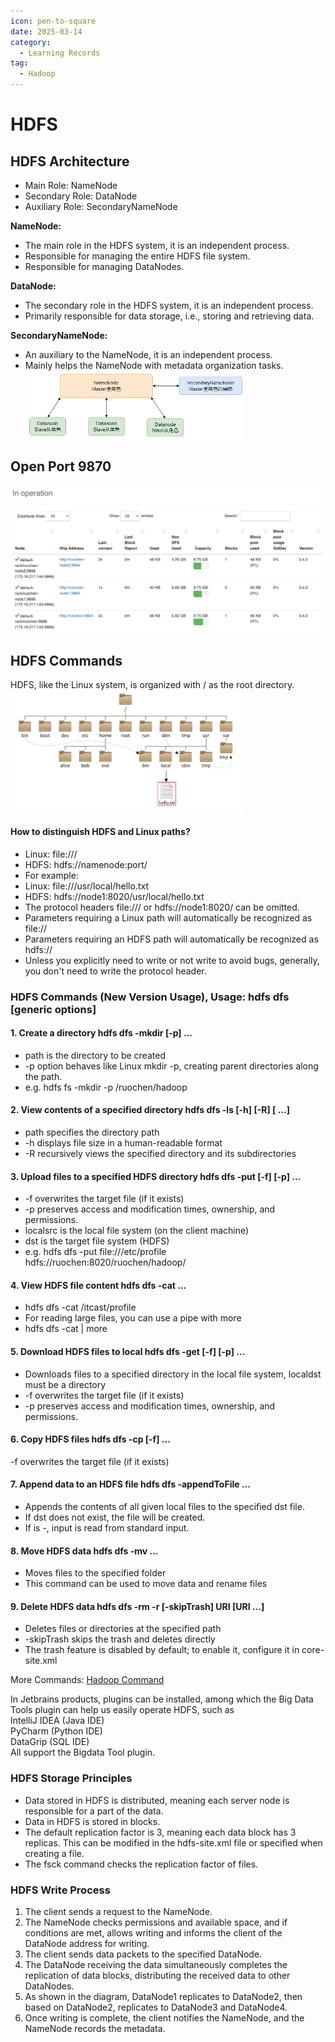```yaml
---
icon: pen-to-square
date: 2025-03-14
category:
  - Learning Records
tag:
  - Hadoop
---
```

# HDFS

## HDFS Architecture
- Main Role: NameNode  
- Secondary Role: DataNode  
- Auxiliary Role: SecondaryNameNode  

**NameNode:**  
- The main role in the HDFS system, it is an independent process.  
- Responsible for managing the entire HDFS file system.  
- Responsible for managing DataNodes.  

**DataNode:**  
- The secondary role in the HDFS system, it is an independent process.  
- Primarily responsible for data storage, i.e., storing and retrieving data.  

**SecondaryNameNode:**  
- An auxiliary to the NameNode, it is an independent process.  
- Mainly helps the NameNode with metadata organization tasks.  
![HDFS Architecture](HDFS-Architecture.png)

## Open Port 9870  
![HDFS Cluster](HDFS-Cluster.png)

## HDFS Commands
HDFS, like the Linux system, is organized with / as the root directory.  
![HDFS File System](HDFS-File-System.png)

#### How to distinguish HDFS and Linux paths?  
- Linux: file:///  
- HDFS: hdfs://namenode:port/  
- For example:  
- Linux: file:///usr/local/hello.txt  
- HDFS: hdfs://node1:8020/usr/local/hello.txt  
- The protocol headers file:/// or hdfs://node1:8020/ can be omitted.  
- Parameters requiring a Linux path will automatically be recognized as file://  
- Parameters requiring an HDFS path will automatically be recognized as hdfs://  
- Unless you explicitly need to write or not write to avoid bugs, generally, you don't need to write the protocol header.

### HDFS Commands (New Version Usage), Usage: hdfs dfs [generic options]
#### 1. Create a directory hdfs dfs -mkdir [-p] <path> ...
- path is the directory to be created  
-  -p option behaves like Linux mkdir -p, creating parent directories along the path.  
- e.g. hdfs fs -mkdir -p /ruochen/hadoop

#### 2. View contents of a specified directory hdfs dfs -ls [-h] [-R] [<path> ...] 
- path specifies the directory path  
-   -h displays file size in a human-readable format  
-   -R recursively views the specified directory and its subdirectories  

#### 3. Upload files to a specified HDFS directory hdfs dfs -put [-f] [-p] <localsrc> ... <dst>
- -f overwrites the target file (if it exists)  
-   -p preserves access and modification times, ownership, and permissions.  
-   localsrc is the local file system (on the client machine)  
-   dst is the target file system (HDFS)  
- e.g. hdfs dfs -put file:///etc/profile hdfs://ruochen:8020/ruochen/hadoop/

#### 4. View HDFS file content hdfs dfs -cat <src> ...
- hdfs dfs -cat /itcast/profile  
- For reading large files, you can use a pipe with more  
- hdfs dfs -cat <src> | more

#### 5. Download HDFS files to local hdfs dfs -get [-f] [-p] <src> ... <localdst>
- Downloads files to a specified directory in the local file system, localdst must be a directory  
- -f overwrites the target file (if it exists)  
- -p preserves access and modification times, ownership, and permissions.

#### 6. Copy HDFS files hdfs dfs -cp [-f] <src> ... <dst>
-f overwrites the target file (if it exists)

#### 7. Append data to an HDFS file hdfs dfs -appendToFile <localsrc> ... <dst>
- Appends the contents of all given local files to the specified dst file.  
- If dst does not exist, the file will be created.  
- If <localSrc> is -, input is read from standard input.

#### 8. Move HDFS data hdfs dfs -mv <src> ... <dst>
- Moves files to the specified folder  
- This command can be used to move data and rename files

#### 9. Delete HDFS data hdfs dfs -rm -r [-skipTrash] URI [URI ...]
- Deletes files or directories at the specified path  
- -skipTrash skips the trash and deletes directly  
- The trash feature is disabled by default; to enable it, configure it in core-site.xml

More Commands: [Hadoop Command](https://hadoop.apache.org/docs/r3.3.4/hadoop-project-dist/hadoop-common/FileSystemShell.html)

In Jetbrains products, plugins can be installed, among which the Big Data Tools plugin can help us easily operate HDFS, such as  
IntelliJ IDEA (Java IDE)  
PyCharm (Python IDE)  
DataGrip (SQL IDE)  
All support the Bigdata Tool plugin.

### HDFS Storage Principles
- Data stored in HDFS is distributed, meaning each server node is responsible for a part of the data.
- Data in HDFS is stored in blocks.
- The default replication factor is 3, meaning each data block has 3 replicas. This can be modified in the hdfs-site.xml file or specified when creating a file.
- The fsck command checks the replication factor of files.

### HDFS Write Process
1. The client sends a request to the NameNode.
2. The NameNode checks permissions and available space, and if conditions are met, allows writing and informs the client of the DataNode address for writing.
3. The client sends data packets to the specified DataNode.
4. The DataNode receiving the data simultaneously completes the replication of data blocks, distributing the received data to other DataNodes.
5. As shown in the diagram, DataNode1 replicates to DataNode2, then based on DataNode2, replicates to DataNode3 and DataNode4.
6. Once writing is complete, the client notifies the NameNode, and the NameNode records the metadata.

